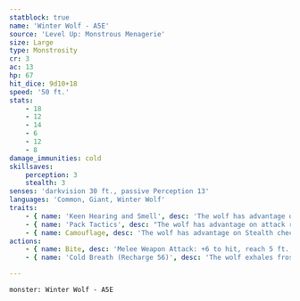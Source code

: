 ```yaml
---
statblock: true
name: 'Winter Wolf - A5E'
source: 'Level Up: Monstrous Menagerie'
size: Large
type: Monstrosity
cr: 3
ac: 13
hp: 67
hit_dice: 9d10+18
speed: '50 ft.'
stats:
    - 18
    - 12
    - 14
    - 6
    - 12
    - 8
damage_immunities: cold
skillsaves:
    perception: 3
    stealth: 3
senses: 'darkvision 30 ft., passive Perception 13'
languages: 'Common, Giant, Winter Wolf'
traits:
    - { name: 'Keen Hearing and Smell', desc: 'The wolf has advantage on Perception checks that rely on hearing and smell.' }
    - { name: 'Pack Tactics', desc: "The wolf has advantage on attack rolls against a creature if at least one of the wolf's allies is within 5 feet of the creature and not incapacitated." }
    - { name: Camouflage, desc: 'The wolf has advantage on Stealth checks made to hide in snow.' }
actions:
    - { name: Bite, desc: 'Melee Weapon Attack: +6 to hit, reach 5 ft., one target. Hit: 11 (2d6+4) piercing damage. If the target is a creature, it makes a DC 14 Strength saving throw, falling prone on a failure.' }
    - { name: 'Cold Breath (Recharge 56)', desc: 'The wolf exhales frost in a 15-foot cone. Each creature in the area makes a DC 12 Dexterity saving throw, taking 18 (4d8) cold damage on a failure or half damage on a success.' }

---
```

```statblock
monster: Winter Wolf - A5E
```
